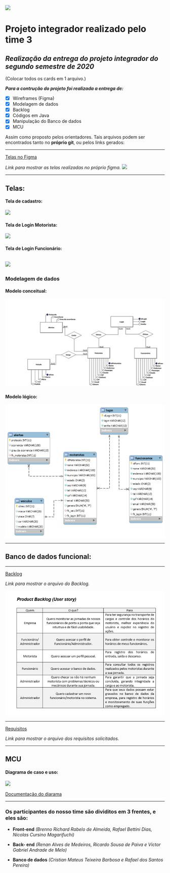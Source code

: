 ![](https://github.com/DevSlim001/PI_2020.2/blob/master/iconeFATEC.png)
# Projeto integrador realizado pelo time 3

## **_Realização da entrega do projeto integrador do segundo semestre de 2020_**

(Colocar todos os cards em 1 arquivo.)

**_Para a contrução do projeto foi realizada a entrega de:_**

- [x] Wireframes (Figma)
- [x] Modelagem de dados
- [x] Backlog
- [X] Códigos em Java
- [X] Manipulação do Banco de dados
- [X] MCU

Assim como proposto pelos orientadores. Tais arquivos podem ser encontrados tanto no **próprio git**, ou pelos links gerados:

--------------------------------------------------------------------------------------------------------------------
[Telas no Figma](https://www.figma.com/file/HG6pqXWqIvgvZW6KFSeBns/PI-Time-3-IACIT?node-id=0%3A1)

_Link para mostrar as telas realizadas no próprio figma._
![](https://github.com/DevSlim001/PI_2020.2/blob/Sprint0/Gif_Figma.gif)

--------------------------------------------------------------------------------------------------------------------

## Telas:

#### Tela de cadastro:
![](https://github.com/DevSlim001/PI_2020.2/blob/Sprint1/tela%20de%20cadastro.png)


#### Tela de Login Motorista:
![](https://github.com/DevSlim001/PI_2020.2/blob/Sprint1/Tela%20motorista.png)

#### Tela de Login Funcionário:

![](https://github.com/DevSlim001/PI_2020.2/blob/Sprint1/Tela%20administrador.png)
--------------------------------------------------------------------------------------------------------------------

### Modelagem de dados

#### Modelo conceitual:

![](https://github.com/DevSlim001/PI_2020.2/blob/Sprint0/modeloconceitual.jpg)

#### Modelo lógico:

![](https://github.com/DevSlim001/PI_2020.2/blob/Sprint0/Modelo%20lógico.png)

--------------------------------------------------------------------------------------------------------------------

## Banco de dados funcional:


--------------------------------------------------------------------------------------------------------------------
[Backlog](https://github.com/DevSlim001/PI_2020.2/blob/Sprint0/Product%20Backlog.pdf)

_Link para mostrar o arquivo do Backlog._

![](https://github.com/DevSlim001/PI_2020.2/blob/Sprint0/Backlogpng.png)

--------------------------------------------------------------------------------------------------------------------
[Requisitos](https://github.com/DevSlim001/PI_2020.2/blob/Sprint0/Template_de_Requisitos_de_2ADS_IACIT_atualizada%5B1062%5D%20(2)%20(1).pdf)

_Link para mostrar o arquivo dos requisitos solicitados._

--------------------------------------------------------------------------------------------------------------------

## MCU

#### Diagrama de caso e uso:

![](https://github.com/DevSlim001/PI_2020.2/blob/master/assets/DiagramaMCU.png)

[Documentação do diarama](https://github.com/DevSlim001/PI_2020.2/blob/master/assets/Nome%20do%20Caso%20de%20Uso.pdf)

--------------------------------------------------------------------------------------------------------------------


### Os participantes do nosso time são dividitos em 3 frentes, e eles são:

- **Front-end** *(Brenno Richard Rabelo de Almeida, Rafael Bettini Dias, Nicolas Cursino Magarifuchi)*

- **Back- end** *(Renan Alves de Medeiros, Ricardo Sousa de Paiva e Victor Gabriel Andrade de Melo)*

- **Banco de dados** *(Cristian Mateus Teixeira Barbosa e Rafael dos Santos Pereira)*
